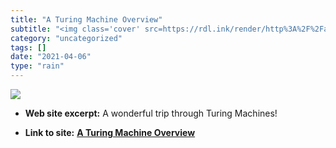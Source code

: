 ```yaml
---
title: "A Turing Machine Overview"
subtitle: "<img class='cover' src=https://rdl.ink/render/http%3A%2F%2Faturingmachine.com%2Findex.php>"
category: "uncategorized"
tags: []
date: "2021-04-06"
type: "rain"
---
```

<img class="cover" src=https://rdl.ink/render/http%3A%2F%2Faturingmachine.com%2Findex.php>



* **Web site excerpt:** A wonderful trip through Turing Machines!

* **Link to site:** **[A Turing Machine Overview](http://aturingmachine.com/index.php)**